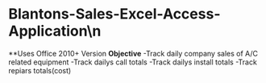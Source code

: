 # Blantons-Sales-Excel-Access-Application\n

**Uses Office 2010+ Version
**Objective**
-Track daily company sales of A/C related equipment
-Track dailys call totals 
-Track dailys install totals
-Track repiars totals(cost)



